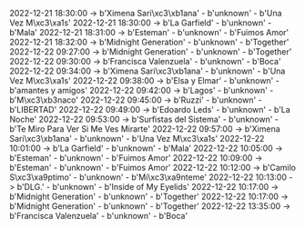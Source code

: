 2022-12-21 18:30:00 -> b'Ximena Sari\xc3\xb1ana' - b'unknown' - b'Una Vez M\xc3\xa1s'
2022-12-21 18:30:00 -> b'La Garfield' - b'unknown' - b'Mala'
2022-12-21 18:31:00 -> b'Esteman' - b'unknown' - b'Fuimos Amor'
2022-12-21 18:32:00 -> b'Midnight Generation' - b'unknown' - b'Together'
2022-12-22 09:27:00 -> b'Midnight Generation' - b'unknown' - b'Together'
2022-12-22 09:30:00 -> b'Francisca Valenzuela' - b'unknown' - b'Boca'
2022-12-22 09:34:00 -> b'Ximena Sari\xc3\xb1ana' - b'unknown' - b'Una Vez M\xc3\xa1s'
2022-12-22 09:38:00 -> b'Elsa y Elmar' - b'unknown' - b'amantes y amigos'
2022-12-22 09:42:00 -> b'Lagos' - b'unknown' - b'M\xc3\xb3naco'
2022-12-22 09:45:00 -> b'Ruzzi' - b'unknown' - b'LIBERTAD'
2022-12-22 09:49:00 -> b'Edoardo Leds' - b'unknown' - b'La Noche'
2022-12-22 09:53:00 -> b'Surfistas del Sistema' - b'unknown' - b'Te Miro Para Ver Si Me Ves Mirarte'
2022-12-22 09:57:00 -> b'Ximena Sari\xc3\xb1ana' - b'unknown' - b'Una Vez M\xc3\xa1s'
2022-12-22 10:01:00 -> b'La Garfield' - b'unknown' - b'Mala'
2022-12-22 10:05:00 -> b'Esteman' - b'unknown' - b'Fuimos Amor'
2022-12-22 10:09:00 -> b'Esteman' - b'unknown' - b'Fuimos Amor'
2022-12-22 10:12:00 -> b'Camilo S\xc3\xa9ptimo' - b'unknown' - b'Mi\xc3\xa9nteme'
2022-12-22 10:13:00 -> b'DLG.' - b'unknown' - b'Inside of My Eyelids'
2022-12-22 10:17:00 -> b'Midnight Generation' - b'unknown' - b'Together'
2022-12-22 10:17:00 -> b'Midnight Generation' - b'unknown' - b'Together'
2022-12-22 13:35:00 -> b'Francisca Valenzuela' - b'unknown' - b'Boca'
